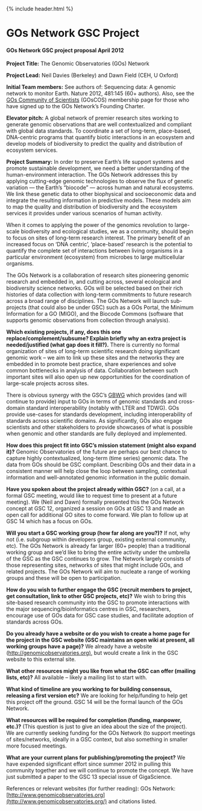 {% include header.html %}

GOs Network GSC Project
=======================

#### GOs Network GSC project proposal April 2012

**Project Title:** The Genomic Observatories (GOs) Network

**Project Lead:** Neil Davies (Berkeley) and Dawn Field (CEH, U Oxford)

**Initial Team members:** See authors of: Sequencing data: A genomic network to monitor Earth. Nature 2012, 481:145 (60+ authors). Also, see the [GOs Community of Scientists](http://wiki.gensc.org/index.php?title=GOs_Network_Membership) (GOsCOS) membership page for those who have signed up to the GOs Network’s Founding Charter.

**Elevator pitch:** A global network of premier research sites working to generate genomic observations that are well contextualized and compliant with global data standards. To coordinate a set of long-term, place-based, DNA-centric programs that quantify biotic interactions in an ecosystem and develop models of biodiversity to predict the quality and distribution of ecosystem services.

**Project Summary:** In order to preserve Earth’s life support systems and promote sustainable development, we need a better understanding of the human-environment interaction. The GOs Network addresses this by applying cutting-edge genomic technologies to observe the flux of genetic variation — the Earth’s “biocode” — across human and natural ecosystems. We link these genetic data to other biophysical and socioeconomic data and integrate the resulting information in predictive models. These models aim to map the quality and distribution of biodiversity and the ecosystem services it provides under various scenarios of human activity.

When it comes to applying the power of the genomics revolution to large-scale biodiversity and ecological studies, we as a community, should begin to focus on sites of long-term research interest. The primary benefit of an increased focus on ‘DNA centric’, ‘place-based’ research is the potential to quantify the complete set of interactions between living organisms in a particular environment (ecosystem) from microbes to large multicellular organisms.

The GOs Network is a collaboration of research sites pioneering genomic research and embedded in, and cutting across, several ecological and biodiversity science networks. GOs will be selected based on their rich histories of data collection with long-term commitments to future research across a broad range of disciplines. The GOs Network will launch sub-projects (that could also be under GSC) such as a GOs Portal, the Minimum Information for a GO (MIGO), and the Biocode Commons (software that supports genomic observations from collection through analysis).

**Which existing projects, if any, does this one replace/complement/subsume? Explain briefly why an extra project is needed/justified (what gap does it fill?).** There is currently no formal organization of sites of long-term scientific research doing significant genomic work – we aim to link up these sites and the networks they are embedded in to promote best practice, share experiences and solve common bottlenecks in analysis of data. Collaboration between such important sites will also open up new opportunities for the coordination of large-scale projects across sites.

There is obvious synergy with the GSC’s [GBWG](http://gensc.org/projects/biodiversity-genomics-working-group/) which provides (and will continue to provide) input to GOs in terms of genomic standards and cross-domain standard interoperability (notably with LTER and TDWG). GOs provide use-cases for standards development, including interoperability of standards across scientific domains. As significantly, GOs also engage scientists and other stakeholders to provide showcases of what is possible when genomic and other standards are fully deployed and implemented.

**How does this project fit into GSC’s mission statement (might also expand it)?** Genomic Observatories of the future are perhaps our best chance to capture highly contextualized, long-term (time series) genomic data. The data from GOs should be GSC compliant. Describing GOs and their data in a consistent manner will help close the loop between sampling, contextual information and well-annotated genomic information in the public domain.

**Have you spoken about the project already within GSC?** (on a call, at a formal GSC meeting, would like to request time to present at a future meeting). We (Neil and Dawn) formally presented this the GOs Network concept at GSC 12, organized a session on GOs at GSC 13 and made an open call for additional GO sites to come forward. We plan to follow up at GSC 14 which has a focus on GOs.

**Will you start a GSC working group (how far along are you?)?** If not, why not (i.e. subgroup within developers group, existing external community, etc). The GOs Network is already far larger (60+ people) than a traditional working group and we’d like to bring the entire activity under the umbrella of the GSC as the GSC continues to grow. The Network largely consists of those representing sites, networks of sites that might include GOs, and related projects. The GOs Network will aim to nucleate a range of working groups and these will be open to participation.

**How do you wish to further engage the GSC (recruit members to project, get consultation, link to other GSC projects, etc)?** We wish to bring this site-based research community into the GSC to promote interactions with the major sequencing/bioinformatics centres in GSC, researchers, encourage use of GOs data for GSC case studies, and facilitate adoption of standards across GOs.

**Do you already have a website or do you wish to create a home page for the project in the GSC website (GSC maintains an open wiki at present, all working groups have a page)?** We already have a website ([http://genomicobservatories.org),](http://genomicobservatories.org) but would create a link in the GSC website to this external site.

**What other resources might you like from what the GSC can offer (mailing lists, etc)?** All available – likely a mailing list to start with.

**What kind of timeline are you working to for building consensus, releasing a first version etc?** We are looking for help/funding to help get this project off the ground. GSC 14 will be the formal launch of the GOs Network.

**What resources will be required for completion (funding, manpower, etc.)?** (This question is just to give an idea about the size of the project). We are currently seeking funding for the GOs Network (to support meetings of sites/networks, ideally in a GSC context, but also something in smaller more focused meetings.

**What are your current plans for publishing/promoting the project?** We have expended significant effort since summer 2012 in pulling this community together and we will continue to promote the concept. We have just submitted a paper to the GSC 13 special issue of GigaScience.

References or relevant websites (for further reading): GOs Network: [http://www.genomicobservatories.org](http://www.genomicobservatories.org/) and citations listed.
